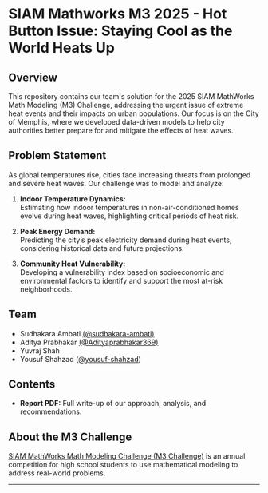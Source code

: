 # SIAM Mathworks M3 2025 - Hot Button Issue: Staying Cool as the World Heats Up

## Overview

This repository contains our team's solution for the 2025 SIAM MathWorks Math Modeling (M3) Challenge, addressing the urgent issue of extreme heat events and their impacts on urban populations. Our focus is on the City of Memphis, where we developed data-driven models to help city authorities better prepare for and mitigate the effects of heat waves.

## Problem Statement

As global temperatures rise, cities face increasing threats from prolonged and severe heat waves. Our challenge was to model and analyze:

1. **Indoor Temperature Dynamics:**  
   Estimating how indoor temperatures in non-air-conditioned homes evolve during heat waves, highlighting critical periods of heat risk.

2. **Peak Energy Demand:**  
   Predicting the city’s peak electricity demand during heat events, considering historical data and future projections.

3. **Community Heat Vulnerability:**  
   Developing a vulnerability index based on socioeconomic and environmental factors to identify and support the most at-risk neighborhoods.

## Team

- Sudhakara Ambati [(@sudhakara-ambati)](https://github.com/sudhakara-ambati)
- Aditya Prabhakar [(@Adityaprabhakar369)](https://github.com/adityaprabhakar369)
- Yuvraj Shah
- Yousuf Shahzad ([@yousuf-shahzad](https://github.com/yousuf-shahzad))

## Contents

- **Report PDF:** Full write-up of our approach, analysis, and recommendations.

## About the M3 Challenge

[SIAM MathWorks Math Modeling Challenge (M3 Challenge)](https://m3challenge.siam.org/) is an annual competition for high school students to use mathematical modeling to address real-world problems.

---
